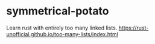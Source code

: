 # symmetrical-potato
Learn rust with entirely too many linked lists. https://rust-unofficial.github.io/too-many-lists/index.html
